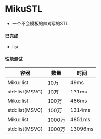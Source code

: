 # MikuSTL

* 一个不会模板的辣鸡写的STL

#### 已完成
* list

#### 性能测试

容器                |   数量    |   时间
------------        |  ---------| --------
Miku::list<int>     | 10万      | 49ms
std::list<int>(MSVC) | 10万     | 131ms
Miku::list<int>     | 100万      | 486ms
std::list<int>(MSVC) | 100万     | 1314ms
Miku::list<int>     | 1000万      | 4851ms
std::list<int>(MSVC) | 1000万     | 13096ms

